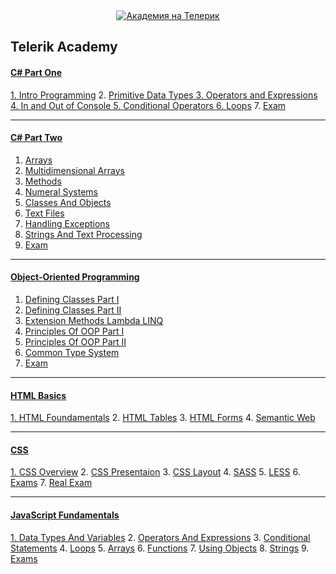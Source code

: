 <center><a href="http://academy.telerik.com/?utm_source=site&utm_medium=banner&utm_content=468x60&utm_campaign=community" title="Уроци по програмиране"><img src="http://academy.telerik.com/images/default-album/telerik-academy-banner.jpg?sfvrsn=2" alt="Академия на Телерик"/></a></center>

<h2>Telerik Academy</h2>

<h4><a href="https://github.com/stoyans/Telerik/tree/master/Programming/CSharpPart1"<strong><u>C# Part One</u></strong></h4>
1. <a href="https://github.com/stoyans/Telerik/tree/master/Programming/CSharpPart1/01.Intro_Programming">Intro Programming</a>
2. <a href="https://github.com/stoyans/Telerik/tree/master/Programming/CSharpPart1/02.Primitive_Data_types">Primitive Data Types
3. <a href="https://github.com/stoyans/Telerik/tree/master/Programming/CSharpPart1/03.Operators_and_Expressions">Operators and Expressions
4. <a href="https://github.com/stoyans/Telerik/tree/master/Programming/CSharpPart1/04.In_Out_Console">In and Out of Console
5. <a href="https://github.com/stoyans/Telerik/tree/master/Programming/CSharpPart1/05.ConditionalOperators">Conditional Operators
6. <a href="https://github.com/stoyans/Telerik/tree/master/Programming/CSharpPart1/06.Loops">Loops</a>
7. <a href="https://github.com/stoyans/Telerik/tree/master/Programming/CSharpPart1/08.RealExam/Exam_2013_Dec">Exam</a>

***********************

<h4>
  <a href="https://github.com/stoyans/Telerik/tree/master/Programming/CSharpPart2">
    <strong>
      <u>C# Part Two</u>
    </strong>
  </a>
</h4>

1. <a href="https://github.com/stoyans/Telerik/tree/master/Programming/CSharpPart2/01.Arrays">Arrays</a>
2. <a href="https://github.com/stoyans/Telerik/tree/master/Programming/CSharpPart2/02.MultidimensionalArrays">Multidimensional Arrays</a>
3. <a href="https://github.com/stoyans/Telerik/tree/master/Programming/CSharpPart2/03.Methods">Methods</a>
4. <a href="https://github.com/stoyans/Telerik/tree/master/Programming/CSharpPart2/04.NumeralSystems">Numeral Systems</a>
5. <a href="https://github.com/stoyans/Telerik/tree/master/Programming/CSharpPart2/05.ClassesAndObjects">Classes And Objects</a>
6. <a href="https://github.com/stoyans/Telerik/tree/master/Programming/CSharpPart2/06.TextFiles">Text Files</a>
7. <a href="https://github.com/stoyans/Telerik/tree/master/Programming/CSharpPart2/07.HandlingExceptions">Handling Exceptions</a>
8. <a href="https://github.com/stoyans/Telerik/tree/master/Programming/CSharpPart2/08.StringsAndTextProcessing">Strings And Text Processing</a>
9. <a href="https://github.com/stoyans/Telerik/tree/master/Programming/CSharpPart2/09.Exam_22Jan2014">Exam</a>

***********************

<h4>
  <a href="https://github.com/stoyans/Telerik/tree/master/Programming/OOP">
    <strong>
      <u>Object-Oriented Programming</u>
    </strong>
  </a>
</h4>

1. <a href="https://github.com/stoyans/Telerik/tree/master/Programming/OOP/01.DefiningClasses">Defining Classes Part I</a>
2. <a href="https://github.com/stoyans/Telerik/tree/master/Programming/OOP/02.DefiningClassesPartII">Defining Classes Part II</a>
3. <a href="https://github.com/stoyans/Telerik/tree/master/Programming/OOP/03.ExtensionMethods_Lambda_LINQ">Extension Methods Lambda LINQ</a>
4. <a href="https://github.com/stoyans/Telerik/tree/master/Programming/OOP/04.PrinciplesOfOOP">Principles Of OOP Part I</a>
5. <a href="https://github.com/stoyans/Telerik/tree/master/Programming/OOP/05.PrinciplesOfOOPPartII">Principles Of OOP Part II</a>
6. <a href="https://github.com/stoyans/Telerik/tree/master/Programming/OOP/06.CommonTypeSystem">Common Type System</a>
7. <a href="https://github.com/stoyans/Telerik/tree/master/Programming/OOP/07.RealExam/Exam%205.03.2014">Exam</a>

***********************
<h4>
  <a href="https://github.com/stoyans/Telerik/tree/master/WebDesign/HTML">
    <strong>
      <u>HTML Basics</u>
    </strong>
</h4>
1. <a href="https://github.com/stoyans/Telerik/tree/master/WebDesign/HTML/01.HTMLFoundamentals">HTML Foundamentals</a>
2. <a href="https://github.com/stoyans/Telerik/tree/master/WebDesign/HTML/02.HTMLTables">HTML Tables</a>
3. <a href="https://github.com/stoyans/Telerik/tree/master/WebDesign/HTML/03.HomeworkForms">HTML Forms</a>
4. <a href="https://github.com/stoyans/Telerik/tree/master/WebDesign/HTML/04.SemanticWeb">Semantic Web</a>

***********************
<h4>
  <a href="https://github.com/stoyans/Telerik/tree/master/WebDesign/CSS">
    <strong>
      <u>CSS</u>
    </strong>
</h4>
1. <a href="https://github.com/stoyans/Telerik/tree/master/WebDesign/CSS/01.CSSOverview">CSS Overview</a>
2. <a href="https://github.com/stoyans/Telerik/tree/master/WebDesign/CSS/02.CSSPresentation">CSS Presentaion</a>
3. <a href="https://github.com/stoyans/Telerik/tree/master/WebDesign/CSS/03.CSS_Layout">CSS Layout</a>
4. <a href="https://github.com/stoyans/Telerik/tree/master/WebDesign/CSS/04.SASSHomework">SASS</a>
5. <a href="https://github.com/stoyans/Telerik/tree/master/WebDesign/CSS/05.LESS_Homework">LESS</a>
6. <a href="https://github.com/stoyans/Telerik/tree/master/WebDesign/CSS/06.Exams">Exams</a>
7. <a href="https://github.com/stoyans/Telerik/tree/master/WebDesign/CSS/07.Real%20Exam">Real Exam</a>

***********************
<h4>
  <a href="https://github.com/stoyans/Telerik/tree/master/WebDesign/JavaScript%20Fundamentals">
    <strong>
      <u>JavaScript Fundamentals</u>
    </strong>
</h4>
1. <a href="https://github.com/stoyans/Telerik/tree/master/WebDesign/JavaScript%20Fundamentals/01.DataTypesAndVariables/01.DataTypesAndVariables">Data Types And Variables</a>
2. <a href="https://github.com/stoyans/Telerik/tree/master/WebDesign/JavaScript%20Fundamentals/02.OperatorsAndExpressions/02.OperatorsAndExpressions">Operators And Expressions</a>
3. <a href="https://github.com/stoyans/Telerik/tree/master/WebDesign/JavaScript%20Fundamentals/03.ConditionalStatements/03.ConditionalStatements">Conditional Statements</a>
4. <a href="https://github.com/stoyans/Telerik/tree/master/WebDesign/JavaScript%20Fundamentals/04.Loops/04.Loops">Loops</a>
5. <a href="https://github.com/stoyans/Telerik/tree/master/WebDesign/JavaScript%20Fundamentals/05.Arrays/05.Arrays">Arrays</a>
6. <a href="https://github.com/stoyans/Telerik/tree/master/WebDesign/JavaScript%20Fundamentals/06.Functions/06.Functions">Functions</a>
7. <a href = "https://github.com/stoyans/Telerik/tree/master/WebDesign/JavaScript%20Fundamentals/07.Using-objects/07.Using-objects">Using Objects<a/>
8. <a href = "https://github.com/stoyans/Telerik/tree/master/WebDesign/JavaScript%20Fundamentals/08.Strings/08.Strings">Strings<a/>
9. <a href = "https://github.com/stoyans/Telerik/tree/master/WebDesign/JavaScript%20Fundamentals/09.Exams">Exams</a>
